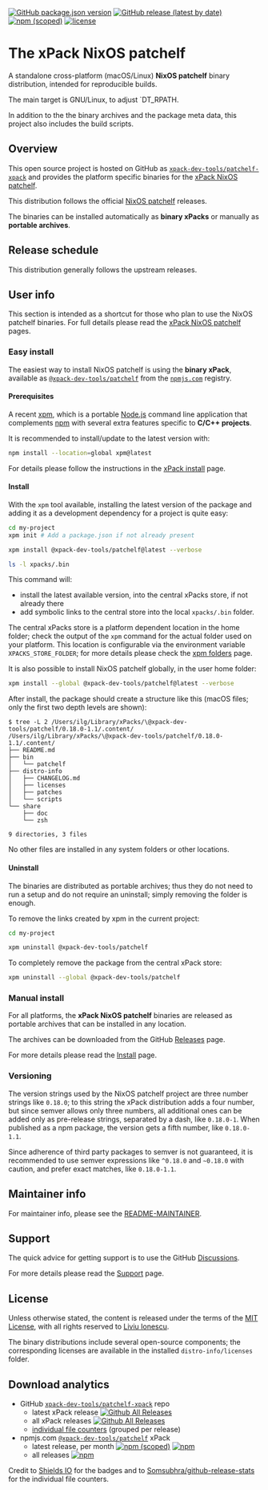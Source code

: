 
[![GitHub package.json version](https://img.shields.io/github/package-json/v/xpack-dev-tools/patchelf-xpack)](https://github.com/xpack-dev-tools/patchelf-xpack/blob/xpack/package.json)
[![GitHub release (latest by date)](https://img.shields.io/github/v/release/xpack-dev-tools/patchelf-xpack)](https://github.com/xpack-dev-tools/patchelf-xpack/releases/)
[![npm (scoped)](https://img.shields.io/npm/v/@xpack-dev-tools/patchelf.svg?color=blue)](https://www.npmjs.com/package/@xpack-dev-tools/patchelf/)
[![license](https://img.shields.io/github/license/xpack-dev-tools/patchelf-xpack)](https://github.com/xpack-dev-tools/patchelf-xpack/blob/xpack/LICENSE)

# The xPack NixOS patchelf

A standalone cross-platform (macOS/Linux) **NixOS patchelf**
binary distribution, intended for reproducible builds.

The main target is GNU/Linux, to adjust `DT_RPATH.

In addition to the the binary archives and the package meta data,
this project also includes the build scripts.

## Overview

This open source project is hosted on GitHub as
[`xpack-dev-tools/patchelf-xpack`](https://github.com/xpack-dev-tools/patchelf-xpack)
and provides the platform specific binaries for the
[xPack NixOS patchelf](https://xpack.github.io/patchelf/).

This distribution follows the official
[NixOS patchelf](https://github.com/NixOS/patchelf/releases/) releases.

The binaries can be installed automatically as **binary xPacks** or manually as
**portable archives**.

## Release schedule

This distribution generally follows the upstream releases.

## User info

This section is intended as a shortcut for those who plan
to use the NixOS patchelf binaries. For full details please read the
[xPack NixOS patchelf](https://xpack.github.io/patchelf/) pages.

### Easy install

The easiest way to install NixOS patchelf is using the **binary xPack**, available as
[`@xpack-dev-tools/patchelf`](https://www.npmjs.com/package/@xpack-dev-tools/patchelf)
from the [`npmjs.com`](https://www.npmjs.com) registry.

#### Prerequisites

A recent [xpm](https://xpack.github.io/xpm/),
which is a portable [Node.js](https://nodejs.org/) command line application
that complements [npm](https://docs.npmjs.com)
with several extra features specific to
**C/C++ projects**.

It is recommended to install/update to the latest version with:

```sh
npm install --location=global xpm@latest
```

For details please follow the instructions in the
[xPack install](https://xpack.github.io/install/) page.

#### Install

With the `xpm` tool available, installing
the latest version of the package and adding it as
a development dependency for a project is quite easy:

```sh
cd my-project
xpm init # Add a package.json if not already present

xpm install @xpack-dev-tools/patchelf@latest --verbose

ls -l xpacks/.bin
```

This command will:

- install the latest available version,
into the central xPacks store, if not already there
- add symbolic links to the central store into
the local `xpacks/.bin` folder.

The central xPacks store is a platform dependent
location in the home folder;
check the output of the `xpm` command for the actual
folder used on your platform.
This location is configurable via the environment variable
`XPACKS_STORE_FOLDER`; for more details please check the
[xpm folders](https://xpack.github.io/xpm/folders/) page.

It is also possible to install NixOS patchelf globally, in the user home folder:

```sh
xpm install --global @xpack-dev-tools/patchelf@latest --verbose
```

After install, the package should create a structure like this (macOS files;
only the first two depth levels are shown):

```console
$ tree -L 2 /Users/ilg/Library/xPacks/\@xpack-dev-tools/patchelf/0.18.0-1.1/.content/
/Users/ilg/Library/xPacks/\@xpack-dev-tools/patchelf/0.18.0-1.1/.content/
├── README.md
├── bin
│   └── patchelf
├── distro-info
│   ├── CHANGELOG.md
│   ├── licenses
│   ├── patches
│   └── scripts
└── share
    ├── doc
    └── zsh

9 directories, 3 files
```

No other files are installed in any system folders or other locations.

#### Uninstall

The binaries are distributed as portable archives; thus they do not need
to run a setup and do not require an uninstall; simply removing the
folder is enough.

To remove the links created by xpm in the current project:

```sh
cd my-project

xpm uninstall @xpack-dev-tools/patchelf
```

To completely remove the package from the central xPack store:

```sh
xpm uninstall --global @xpack-dev-tools/patchelf
```

### Manual install

For all platforms, the **xPack NixOS patchelf**
binaries are released as portable
archives that can be installed in any location.

The archives can be downloaded from the
GitHub [Releases](https://github.com/xpack-dev-tools/patchelf-xpack/releases/)
page.

For more details please read the
[Install](https://xpack.github.io/patchelf/install/) page.

### Versioning

The version strings used by the NixOS patchelf project are three number strings
like `0.18.0`;
to this string the xPack distribution adds a four number,
but since semver allows only three numbers, all additional ones can
be added only as pre-release strings, separated by a dash,
like `0.18.0-1`. When published as a npm package, the version gets
a fifth number, like `0.18.0-1.1`.

Since adherence of third party packages to semver is not guaranteed,
it is recommended to use semver expressions like `^0.18.0` and `~0.18.0`
with caution, and prefer exact matches, like `0.18.0-1.1`.

## Maintainer info

For maintainer info, please see the
[README-MAINTAINER](https://github.com/xpack-dev-tools/patchelf-xpack/blob/xpack/README-MAINTAINER.md).

## Support

The quick advice for getting support is to use the GitHub
[Discussions](https://github.com/xpack-dev-tools/patchelf-xpack/discussions/).

For more details please read the
[Support](https://xpack.github.io/patchelf/support/) page.

## License

Unless otherwise stated, the content is released under the terms of the
[MIT License](https://opensource.org/licenses/mit/),
with all rights reserved to
[Liviu Ionescu](https://github.com/ilg-ul).

The binary distributions include several open-source components; the
corresponding licenses are available in the installed
`distro-info/licenses` folder.

## Download analytics

- GitHub [`xpack-dev-tools/patchelf-xpack`](https://github.com/xpack-dev-tools/patchelf-xpack/) repo
  - latest xPack release
[![Github All Releases](https://img.shields.io/github/downloads/xpack-dev-tools/patchelf-xpack/latest/total.svg)](https://github.com/xpack-dev-tools/patchelf-xpack/releases/)
  - all xPack releases [![Github All Releases](https://img.shields.io/github/downloads/xpack-dev-tools/patchelf-xpack/total.svg)](https://github.com/xpack-dev-tools/patchelf-xpack/releases/)
  - [individual file counters](https://somsubhra.github.io/github-release-stats/?username=xpack-dev-tools&repository=patchelf-xpack) (grouped per release)
- npmjs.com [`@xpack-dev-tools/patchelf`](https://www.npmjs.com/package/@xpack-dev-tools/patchelf/) xPack
  - latest release, per month
[![npm (scoped)](https://img.shields.io/npm/v/@xpack-dev-tools/patchelf.svg)](https://www.npmjs.com/package/@xpack-dev-tools/patchelf/)
[![npm](https://img.shields.io/npm/dm/@xpack-dev-tools/patchelf.svg)](https://www.npmjs.com/package/@xpack-dev-tools/patchelf/)
  - all releases [![npm](https://img.shields.io/npm/dt/@xpack-dev-tools/patchelf.svg)](https://www.npmjs.com/package/@xpack-dev-tools/patchelf/)

Credit to [Shields IO](https://shields.io) for the badges and to
[Somsubhra/github-release-stats](https://github.com/Somsubhra/github-release-stats)
for the individual file counters.

